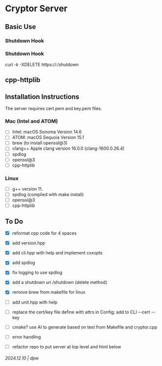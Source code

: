 # Cryptor Server

## Basic Use

### Shutdown Hook

### Shutdown Hook

curl -k -XDELETE https://<host>:<port>/shutdown

## cpp-httplib


## Installation Instructions

The server requires cert.pem and key.pem files.

### Mac (Intel and ATOM)

* [ ] Intel: macOS Sonoma Version 14.6
* [ ] ATOM: macOS Sequoia Version 15.1
* [ ] brew (to install openssl@3)
* [ ] clang++ Apple clang version 16.0.0 (clang-1600.0.26.4)
* [ ] spdlog
* [ ] openssl@3
* [ ] cpp-httplib

### Linux

* [ ] g++ version 11.
* [ ] spdlog (complied with make install)
* [ ] openssl@3
* [ ] cpp-httplib

## To Do

* [x] reformat cpp code for 4 spaces
* [x] add version.hpp
* [x] add cli.hpp with help and implement cxxopts
* [x] add spdlog 
* [x] fix logging to use spdlog
* [x] add a shutdown uri /shutdown (delete method)
* [x] remove brew from makefile for linux
* [ ] add unit.hpp with help
* [ ] replace the cert/key file define with attrs in Config; add to CLI --cert <file> --key <file>
* [ ] cmake? use AI to generate based on text from Makefile and cryptor.cpp
* [ ] error handling
* [ ] refactor repo to put server at top level and html below


###### 2024.12.10 | dpw
